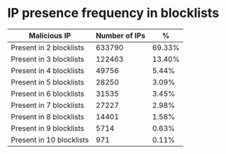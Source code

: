# IP presence frequency in blocklists
| Malicious IP | Number of IPs | % |
|----|----|----|
| Present in 2 blocklists | 633790 | 69.33% |
| Present in 3 blocklists | 122463 | 13.40% |
| Present in 4 blocklists | 49756 | 5.44% |
| Present in 5 blocklists | 28250 | 3.09% |
| Present in 6 blocklists | 31535 | 3.45% |
| Present in 7 blocklists | 27227 | 2.98% |
| Present in 8 blocklists | 14401 | 1.58% |
| Present in 9 blocklists | 5714 | 0.63% |
| Present in 10 blocklists | 971 | 0.11% |
